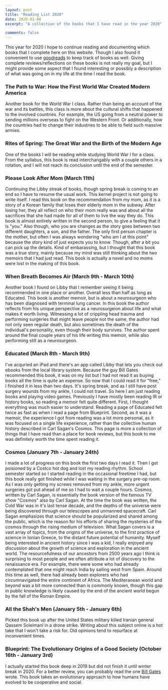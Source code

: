 ```yaml
---
layout: post
title: "Reading List 2020"
date: 2020-01-08
excerpt: "A collection of the books that I have read in the year 2020"

comments: false 
---
```


This year for 2020 I hope to continue reading and documenting which books 
that I complete here on this website. Though I also found it convenient
to use [goodreads](https://www.goodreads.com/review/list/104759146) to keep track of books as well. Giving complete reviews/reflections on these
books is not really my goal, but I might provide some aspect that I
found interesting or possibly a description of what was going on in
my life at the time I read the book.  

### The Path to War: How the First World War Created Modern America

Another book for the World War I class. Rather than being an account of the war and its 
battles, this class is more about the cultural shifts that happened to the involved countries. 
For example, the US going from a neutral power to sending millions overseas to fight on the
Western Front. Or additionally, how the countries had to change their industries to be able
to field such massive armies. 

### Rites of Spring: The Great War and the Birth of the Modern Age

One of the books I will be reading while studying World War I for a class. From the syllabus, this 
book is read interchangably with a couple others in a rotation, and I will not reach its
conclusion until the end of the semester. 

### Please Look After Mom (March 11th)

Continuing the Libby streak of books, though spring break is coming to an end so I have to resume the
usual work. This kernel project is not going to write itself. I read this book on the recommendation
from my mom, as it is a story of a Korean family that loses their elderly mom in the subway. After
losing her, they all reflect on who their mom really was and about all the sacrifices that she
had made for all of them to live the way they do. This book is almost entirely written in the second
person, to give a feeling that it is "you." Also though, who you are changes as the story goes between
two different daughters, a son, and the father. The only first person chapter is the mother, but often
I was always wondering "who am I at this point" because the story kind of just expects you to know.
Though, after a bit you can pick up the details. Kind of embarassing, but I thought that this book was
a true story, mainly because my mind was still thinking about the two memoirs that I had just read. This
book is actually a novel and no moms were lost in the making of this book.

### When Breath Becomes Air (March 9th - March 10th)

Another book I found on Libby that I remember seeing it being recommended in one place or another.
Overall less than half as long as Educated. This book is another memoir, but is about a neurosurgeon
who has been diagnosed with terminal lung cancer. In this book the author reflects from his unique
perspective as a neurosurgeion about life and what makes it worth living. Witnessing a lot of crippling
head trauma and performing surgeries that might leave people not the same, the author had not only
seen regular death, but also sometimes the death of the individual's personality, even though their
body survives. The author spent around the final couple years of his life writing this memoir, while also
performing still as a neurosurgeon.

### Educated (March 8th - March 9th)

I've acquried an iPad and there's an app called Libby that lets you check out ebooks from the local
library system. Because the guy Bill Gates recommended this book, it was on my list but I had not
read it as buying books all the time is quite an expense. So now that I could read it for "free," 
I finished it in less than two days. It's spring break, and as I still have post surgery wounds 
from my ankle, I could not travel. So here I am just reading books and playing video games. Previously
I have mostly been reading IR or history books, so reading a memoir felt quite different. First, I
thought everything was much easier to understand. Reading a page of Educated felt twice as fast
as when I read a page from Blueprint. Second, as it was a memoir, the experience I got from reading
was a lot more personal, as it was focused on a single life experience, rather than the collective
human history described in Carl Sagan's Cosmos. This page is more a collection of things that I have
read than a place for book reviews, but this book to me was definitely worth the time spent reading it.

### Cosmos (January 7th - January 24th)

I made a lot of progress on this book the first two days I read it. 
Then I got poisioned by a Costco hot dog and lost my reading rhythm. 
School semester started so I started reading in the occasional freetime
I had, but this book really got finished while I was waiting in the
surgery pre-op room. As I was only getting my screws removed from my ankle,
more urgent surgeries got put ahead of me so I had to wait a couple
hours. Cosmos, written by Carl Sagan, is essentially the book version
of the famous TV show "Cosmos" also by Carl Sagan. At the time the book
was written, the Cold War was in it's last tense decade, and the depths
of the universe were being discovered through our telescopes and unmanned
spacecraft. Carl Sagan emphasizes that science should be popularized and
shared among the public, which is the reason for his efforts of
sharing the mysteries of the cosmos through the rising medium of
television. What Sagan covers is a vast array of topics, from the origins
of the universe, to the first practice of science in Ionian Greece, to the
distant future potential of humanity. Myself being interested in ancient
history since I was a kid, I really enjoyed any discussion about the
growth of science and exploration in the ancient world. The resourcefulness
of our ancestors from 2500 years ago I think is surprising to most people
and we often attribute a lot of discovery to the renaissance era. For
example, there were some who had already contemplated that one might
reach India by sailing west from Spain. Around this time as well, there
had already been explorers who had circumnavigated the entire continent
of Africa. The Mediteranean world and beyond was a bit more connected
than is commonly known, though this gap in public knowledge is likely
caused by the end of the ancient world begun by the fall of the Roman
Empire. 

### All the Shah's Men (January 5th - January 6th)

Picked this book up after the United States military killed Iranian 
general Qassem Soleimani in a drone strike. Writing about this subject
online is a hot take that I won't take a risk for. Old opinions tend
to resurface at inconvenient times. 

### Blueprint: The Evolutionary Origins of a Good Society (October 16th - January 3rd)

I actually started this book deep in 2019 but did not finish it until
winter break in 2020. For a better review, you can probably read the
one [Bill Gates](https://www.gatesnotes.com/Books/Blueprint) wrote. This
book takes an evolutionary approach to how humans have evolved to be
cooperative and social. 
